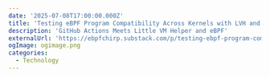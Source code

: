 ```yaml
---
date: '2025-07-08T17:00:00.000Z'
title: 'Testing eBPF Program Compatibility Across Kernels with LVH and GitHub Actions'
description: 'GitHub Actions Meets Little VM Helper and eBPF'
externalUrl: 'https://ebpfchirp.substack.com/p/testing-ebpf-program-compatibility'
ogImage: ogimage.png
categories:
  - Technology
---
```

